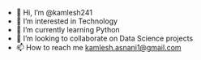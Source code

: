 - 👋 Hi, I’m @kamlesh241
- 👀 I’m interested in Technology
- 🌱 I’m currently learning Python
- 💞️ I’m looking to collaborate on Data Science projects
- 📫 How to reach me kamlesh.asnani1@gmail.com

<!---
kamlesh241/kamlesh241 is a ✨ special ✨ repository because its `README.md` (this file) appears on your GitHub profile.
You can click the Preview link to take a look at your changes.
--->
